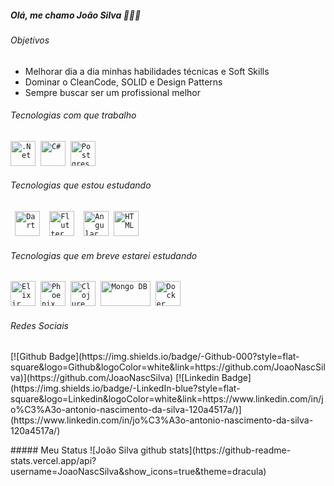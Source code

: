 ##### Olá, me chamo João Silva 👨🏽‍💻

###### Objetivos
* Melhorar dia a dia minhas habilidades técnicas e Soft Skills
* Dominar o CleanCode, SOLID e Design Patterns
* Sempre buscar ser um profissional melhor

###### Tecnologias com que trabalho
<p align="left">  
  <code><img src="https://developer.microsoft.com/pt-br/media/dotnet-logo.svg" alt=".Net" width="40" height="40"/></code>&nbsp;  
  <!--<code><img src="https://visualstudio.microsoft.com/wp-content/uploads/2019/06/BrandVisualStudioWin2019-3.svg" alt="Visual Studio" width="40" height="40"></code>&nbsp;
  <code><img src="https://visualstudio.microsoft.com/wp-content/uploads/2019/09/vs-code-responsive-01-1.png" alt="Visual Studio Code" width="40" height="40"></code>&nbsp;
  -->
  <code><img src="https://upload.wikimedia.org/wikipedia/commons/thumb/7/7a/C_Sharp_logo.svg/512px-C_Sharp_logo.svg.png" alt="C#" width="40" height="40"></code>&nbsp;
  <code><img src="https://www.postgresql.org/media/img/about/press/elephant.png" alt="Postgres" width="40" height="40"/></code>&nbsp;  
</p>

###### Tecnologias que estou estudando
<p>
  <code> <img src="https://seeklogo.com/images/D/dart-logo-FDA1939EC4-seeklogo.com.png" alt="Dart" width="40" height="40"/></code>&nbsp;
  <code> <img src="https://seeklogo.com/images/F/flutter-logo-5086DD11C5-seeklogo.com.png" alt="Flutter" width="40" height="40"/></code>&nbsp;
  <code> <img src="https://angular.io/assets/images/logos/angular/angular.svg" alt="Angular" width="40" height="40"/></code>&nbsp;
  <code><img src="https://seeklogo.com/images/H/html5-logo-EF92D240D7-seeklogo.com.png" alt="HTML" width="40" height="40"></code>&nbsp;
</p>

###### Tecnologias que em breve estarei estudando
<p>
  <code><img src="https://hexdocs.pm/elixir/assets/logo.png" alt="Elixir" width="40" height="40"></code>&nbsp;
  <code><img src="https://hexdocs.pm/phoenix/assets/logo.png" alt="Phoenix" width="40" height="40"></code>&nbsp;
  <code><img src="https://clojure.org/images/clojure-logo-120b.png" alt="Clojure" width="40" height="40"></code>&nbsp;  
  <code><img src="https://seeklogo.com/images/M/mongodb-logo-427DDF8FDE-seeklogo.com.png" alt="Mongo DB" width="80" height="40"></code>&nbsp;
  <code><img src="https://www.docker.com/sites/default/files/d8/styles/role_icon/public/2019-07/Moby-logo.png?itok=sYH_JEaJ" alt="Docker" width="40" height="40"></code>&nbsp;
</p>

###### Redes Sociais
<p>  
[![Github Badge](https://img.shields.io/badge/-Github-000?style=flat-square&logo=Github&logoColor=white&link=https://github.com/JoaoNascSilva)](https://github.com/JoaoNascSilva)
[![Linkedin Badge](https://img.shields.io/badge/-LinkedIn-blue?style=flat-square&logo=Linkedin&logoColor=white&link=https://www.linkedin.com/in/jo%C3%A3o-antonio-nascimento-da-silva-120a4517a/)](https://www.linkedin.com/in/jo%C3%A3o-antonio-nascimento-da-silva-120a4517a/)
</p>
##### Meu Status
![João Silva github stats](https://github-readme-stats.vercel.app/api?username=JoaoNascSilva&show_icons=true&theme=dracula)
<!--
**JoaoNascSilva/JoaoNascSilva** is a ✨ _special_ ✨ repository because its `README.md` (this file) appears on your GitHub profile.
Here are some ideas to get you started:

- 🔭 I’m currently working on ...
- 🌱 I’m currently learning ...
- 👯 I’m looking to collaborate on ...
- 🤔 I’m looking for help with ...
- 💬 Ask me about ...
- 📫 How to reach me: ...
- 😄 Pronouns: ...
- ⚡ Fun fact: ...
-->

